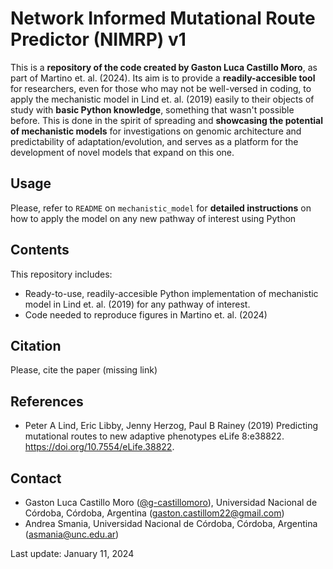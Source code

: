 # Network Informed Mutational Route Predictor (NIMRP) v1

This is a **repository of the code created by Gaston Luca Castillo Moro**, as part of Martino et. al. (2024). Its aim is to provide a **readily-accesible tool** for researchers, even for those who may not be well-versed in coding, to apply the mechanistic model in Lind et. al. (2019) easily to their objects of study with **basic Python knowledge**, something that wasn't possible before. This is done in the spirit of spreading and **showcasing the potential of mechanistic models** for investigations on genomic architecture and predictability of adaptation/evolution, and serves as a platform for the development of novel models that expand on this one. 

Usage
------
Please, refer to `README` on `mechanistic_model` for **detailed instructions** on how to apply the model on any new pathway of interest using Python

Contents
-------

This repository includes: 
- Ready-to-use, readily-accesible Python implementation of mechanistic model in Lind et. al. (2019) for any pathway of interest. 
- Code needed to reproduce figures in Martino et. al. (2024)

Citation
--------

Please, cite the paper (missing link)

References
--------

- Peter A Lind, Eric Libby, Jenny Herzog, Paul B Rainey (2019) Predicting mutational routes to new adaptive phenotypes eLife 8:e38822. https://doi.org/10.7554/eLife.38822.

Contact
--------

- Gaston Luca Castillo Moro ([@g-castillomoro](https://github.com/g-castillomoro)), Universidad Nacional de Córdoba, Córdoba, Argentina (gaston.castillom22@gmail.com)
- Andrea Smania, Universidad Nacional de Córdoba, Córdoba, Argentina (asmania@unc.edu.ar)

Last update: January 11, 2024
